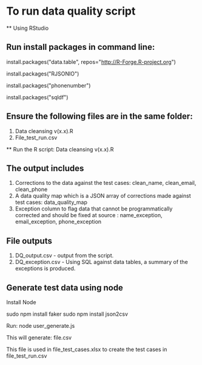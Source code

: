 # To run data quality script


** Using RStudio

## Run install packages in command line:
install.packages("data.table", repos="http://R-Forge.R-project.org")

install.packages("RJSONIO")

install.packages("phonenumber")

install.packages("sqldf")

## Ensure the following files are in the same folder:
1.	Data cleansing v(x.x).R
2.	File_test_run.csv 

** Run the R script: Data cleansing v(x.x).R


## The output includes
1.	Corrections to the data against the test cases: clean_name, clean_email, clean_phone
2.	A data quality map which is a JSON array of corrections made against test cases: data_quality_map
3.	Exception column to flag data that cannot be programmatically corrected and should be fixed at source : name_exception, email_exception, phone_exception

## File outputs
1. DQ_output.csv - output from the script.
2. DQ_exception.csv - Using SQL against data tables, a summary of the exceptions is produced.



## Generate test data using node 
Install Node

sudo npm install faker
sudo npm install json2csv

Run:
node user_generate.js

This will generate: file.csv

This file is used in file_test_cases.xlsx to create the test cases in file_test_run.csv
